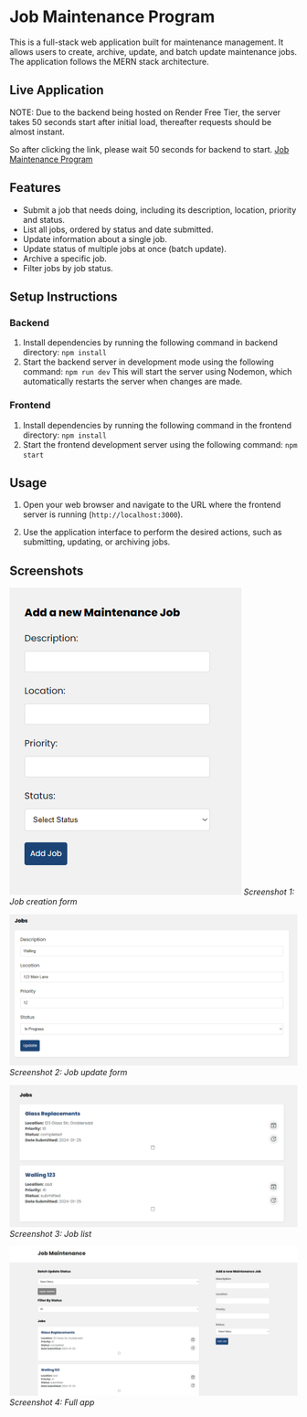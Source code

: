 # Job Maintenance Program

This is a full-stack web application built for maintenance management. It allows users to create, archive, update, and batch update maintenance jobs. The application follows the MERN stack architecture.

## Live Application
NOTE: Due to the backend being hosted on Render Free Tier, the server takes 50 seconds start after initial load, thereafter requests should be almost instant. 

So after clicking the link, please wait 50 seconds for backend to start.
[Job Maintenance Program](https://65cdfdd57ae2de00a3a15298--fascinating-concha-b3f0a4.netlify.app)

## Features

- Submit a job that needs doing, including its description, location, priority and status.
- List all jobs, ordered by status and date submitted.
- Update information about a single job.
- Update status of multiple jobs at once (batch update).
- Archive a specific job.
- Filter jobs by job status.

## Setup Instructions

### Backend

1. Install dependencies by running the following command in backend directory: `npm install`
2. Start the backend server in development mode using the following command: `npm run dev`
This will start the server using Nodemon, which automatically restarts the server when changes are made.

### Frontend

1. Install dependencies by running the following command in the frontend directory: `npm install`
2. Start the frontend development server using the following command: `npm start`

## Usage

1. Open your web browser and navigate to the URL where the frontend server is running (`http://localhost:3000`).

2. Use the application interface to perform the desired actions, such as submitting, updating, or archiving jobs.

## Screenshots

![Screenshot 1](app-screenshots/add-form.png)
*Screenshot 1: Job creation form*

![Screenshot 2](app-screenshots/update-form.png)
*Screenshot 2: Job update form*

![Screenshot 3](app-screenshots/jobs.png)
*Screenshot 3: Job list*

![Screenshot 4](app-screenshots/standard.png)
*Screenshot 4: Full app*
